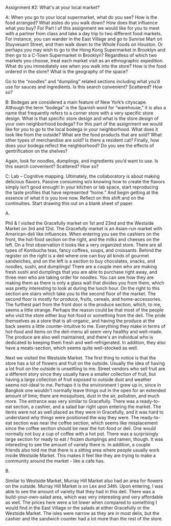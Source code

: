 Assignment #2: What's at your local market?

A: When you go to your local supermarket, what do you see? How is the food arranged? What aisles do you walk down? How does that influence what you buy? For Part I of this assignment we would like for you to meet with a partner from class and take a day trip to two different food markets. For instance, you can wander in the East Village and go to Sunrise Mart on Stuyvesant Street, and then walk down to the Whole Foods on Houston. Or perhaps you may wish to go to the Hong Kong Supermarket in Brooklyn and then go to a C-Town Supermarket in Brooklyn? Regardless of which two markets you choose, treat each market visit as an ethnographic expedition. What do you immediately see when you walk into the store? How is the food ordered in the store? What is the geography of the space?

Go to the “noodles” and “dumpling” related sections including what you’d use for sauces and ingredients. Is this search convenient? Scattered? How so?

B: Bodegas are considered a main feature of New York’s cityscape. Although the term “bodega” is the Spanish word for “warehouse,” it is also a name that frequently refers to a corner store with a very specific store design. What is that specific store design and what is the store design of your own neighborhood bodega? For this part of the assignment we would like for you to go to the local bodega in your neighborhood. What does it look like from the outside? What are the food products that are sold? What other types of merchandise are sold? Is there a resident cat? Finally, how does your bodega reflect the neighborhood? Do you see the effects of gentrification on the shelves?

Again, look for noodles, dumplings, and ingredients you’d want to use. Is this search convenient? Scattered? How so?

C: Lab – Cognitive mapping. Ultimately, the collaboratory is about making delicious flavors. Passive consuming w/o knowing how to create the flavors simply isn’t good enough! In your kitchen or lab space, start reproducing the taste profiles that have represented “home.” And begin getting at the essence of what it is you love now. Reflect on this shift and on the continuities. Start drawing this out on a blank sheet of paper.

A.

Phil & I visited the Gracefully market on 1st and 23nd and the Westside Market on 3rd and 12st. The Gracefully market is an Asian-run market with American-deli like influences. When entering you see the cashiers on the front, the hot-food section on the right, and the milks and cheeses on the left. On a first observation it looks like a very organized store. There are all types of Kombucha teas, fancy coffees, soups, and croissants. Behind the register on the right is a deli where one can buy all kinds of gourmet sandwiches, and on the left is a section to buy chocolates, snacks, and noodles, sushi, and dumplings! There are a couple men who are making fresh sushi and dumplings that you are able to purchase right away, and three men who are taking order for noodles. You can see how they are making them as there is only a glass wall that divides you from them, which was pretty interesting to look at during the lunch hour. On the right to this section are stairs which take you to the second floor of the market. The second floor is mostly for produce, fruits, cereals, and home-accessories. The furthest part from the front door is the produce section, which, to me, seems a little strange. Perhaps the reason could be that most of the people who visit the store either buy hot-food or something from the deli. The pride themselves as a store that is all-organic, and having the produce at the back seems a little counter-intuitive to me. Everything they make in terms of hot-food and items on the deli-menu all seem very healthy and well-made. The produce are also well maintained, and there's an individual who is dedicated to keeping them fresh and well-refrigerated. In addition, they also have a meats-section, which seems quite well-stocked as well.

Next we visited the Westside Market. The first thing to notice is that the store has a lot of flowers and fruit on the outside. Usually the idea of having a lot fruit on the outside is unsettling to me. Street vendors who sell fruit are a different story since they usually have a smaller collection of fruit, but having a large collection of fruit exposed to outside dust and weather seems not-ideal to me. Perhaps it is the environment I grew up in, since in Bangkok one wouldn't normally leave things out in the open for an extended amount of time; there are mosquitoes, dust in the air, pollution, and much more. The entrance was very similar to Gracefully. There was a ready-to-eat section, a cashier, and a salad bar right upon entering the market. The items were not as well placed as they were in Gracefully, and it was hard to understand why things were positioned the way they were. The ready-to-eat section was near the coffee section, which seems like misplacement since the coffee section should be near the hot-food or deli. One would normally not buy a cup of coffee with a hot pot. There was a surprisingly large section for ready to eat / frozen dumplings and ramen, though. It was interesting to see the amount of variety there is. In addition, a couple friends also told me that there is a sitting area where people usually work inside Westside Market. This makes it feel like they are trying to make a community around the market - like a cafe has.

B.

Similar to Westside Market, Murray Hill Market also had an area for flowers on the outside. Murray Hill Market is on Lex and 34th. Upon entering, I was able to see the amount of variety that they had in this deli. There was a build-your-own-salad area, which was very interesting and very affordable as well. The prices here were a lot lower when compared to something I would find in the East Village or the salads at either Gracefully or the Westside Market. The isles were narrow as they are in most delis, but the cashier and the sandwich counter had a lot more than the rest of the store.
